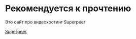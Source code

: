 # Рекомендуется к прочтению

Это сайт про видеохостинг Superpeer

[Superpeer]( https://denisserge.github.io/Superpeernew/)